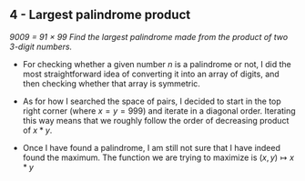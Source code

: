 ## 4 - Largest palindrome product
_9009 = 91 × 99
Find the largest palindrome made from the product of two 3-digit numbers._

- For checking whether a given number $n$ is a palindrome or not, I did the most straightforward idea of converting it into an array of digits, and then checking whether that array is symmetric.

- As for how I searched the space of pairs, I decided to start in the top right corner (where $x = y = 999$) and iterate in a diagonal order. Iterating this way means that we roughly follow the order of decreasing product of $x * y$.
- Once I have found a palindrome, I am still not sure that I have indeed found the maximum. The function we are trying to maximize is $(x, y) \mapsto x*y$
